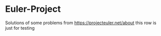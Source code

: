 # Euler-Project

Solutions of some problems from https://projecteuler.net/about
this row is just for testing
